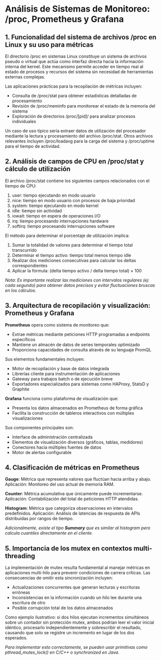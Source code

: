 # Análisis de Sistemas de Monitoreo: /proc, Prometheus y Grafana

## 1. Funcionalidad del sistema de archivos /proc en Linux y su uso para métricas

El directorio /proc en sistemas Linux constituye un sistema de archivos pseudo o virtual que actúa como interfaz directa hacia la información interna del kernel. Este mecanismo permite acceder en tiempo real al estado de procesos y recursos del sistema sin necesidad de herramientas externas complejas.

Las aplicaciones prácticas para la recopilación de métricas incluyen:

- Consulta de /proc/stat para obtener estadísticas detalladas de procesamiento
- Revisión de /proc/meminfo para monitorear el estado de la memoria del sistema  
- Exploración de directorios /proc/[pid]/ para analizar procesos individuales

Un caso de uso típico sería extraer datos de utilización del procesador mediante la lectura y procesamiento del archivo /proc/stat. Otros archivos relevantes incluyen /proc/loadavg para la carga del sistema y /proc/uptime para el tiempo de actividad.

## 2. Análisis de campos de CPU en /proc/stat y cálculo de utilización

El archivo /proc/stat contiene los siguientes campos relacionados con el tiempo de CPU:

1. user: tiempo ejecutando en modo usuario
2. nice: tiempo en modo usuario con procesos de baja prioridad  
3. system: tiempo ejecutando en modo kernel
4. idle: tiempo sin actividad
5. iowait: tiempo en espera de operaciones I/O
6. irq: tiempo procesando interrupciones hardware
7. softirq: tiempo procesando interrupciones software

El método para determinar el porcentaje de utilización implica:

1. Sumar la totalidad de valores para determinar el tiempo total transcurrido
2. Determinar el tiempo activo: tiempo total menos tiempo idle
3. Realizar dos mediciones consecutivas para calcular los deltas correspondientes
4. Aplicar la fórmula: (delta tiempo activo / delta tiempo total) × 100

*Nota: Es importante realizar las mediciones con intervalos regulares (ej: cada segundo) para obtener datos precisos y evitar fluctuaciones bruscas en los cálculos.*

## 3. Arquitectura de recopilación y visualización: Prometheus y Grafana

**Prometheus** opera como sistema de monitoreo que:
- Extrae métricas mediante peticiones HTTP programadas a endpoints específicos
- Mantiene un almacén de datos de series temporales optimizado
- Proporciona capacidades de consulta através de su lenguaje PromQL

Sus elementos fundamentales incluyen:
- Motor de recopilación y base de datos integrada
- Librerías cliente para instrumentación de aplicaciones
- Gateway para trabajos batch o de ejecución breve
- Exportadores especializados para sistemas como HAProxy, StatsD y Graphite

**Grafana** funciona como plataforma de visualización que:
- Presenta los datos almacenados en Prometheus de forma gráfica
- Facilita la construcción de tableros interactivos con múltiples visualizaciones

Sus componentes principales son:
- Interface de administración centralizada
- Elementos de visualización diversos (gráficos, tablas, medidores)
- Conectores hacia múltiples fuentes de datos
- Motor de alertas configurable

## 4. Clasificación de métricas en Prometheus

**Gauge**: Métrica que representa valores que fluctúan hacia arriba y abajo.
Aplicación: Monitoreo del uso actual de memoria RAM.

**Counter**: Métrica acumulativa que únicamente puede incrementarse.
Aplicación: Contabilización del total de peticiones HTTP atendidas.

**Histogram**: Métrica que categoriza observaciones en intervalos predefinidos.
Aplicación: Análisis de latencias de respuesta de APIs distribuidas por rangos de tiempo.

*Adicionalmente, existe el tipo **Summary** que es similar al histogram pero calcula cuantiles directamente en el cliente.*

## 5. Importancia de los mutex en contextos multi-threading

La implementación de mutex resulta fundamental al manejar métricas en aplicaciones multi-hilo para prevenir condiciones de carrera críticas. Las consecuencias de omitir esta sincronización incluyen:

- Actualizaciones concurrentes que generan lecturas y escrituras erróneas
- Inconsistencias en la información cuando un hilo lee durante una escritura de otro
- Posible corrupción total de los datos almacenados

Como ejemplo ilustrativo: si dos hilos ejecutan incrementos simultáneos sobre un contador sin protección mutex, ambos podrían leer el valor inicial idéntico, procesarlo independientemente y sobrescribir el resultado, causando que solo se registre un incremento en lugar de los dos esperados.

*Para implementar esto correctamente, se pueden usar primitivas como pthread_mutex_lock() en C/C++ o synchronized en Java.*